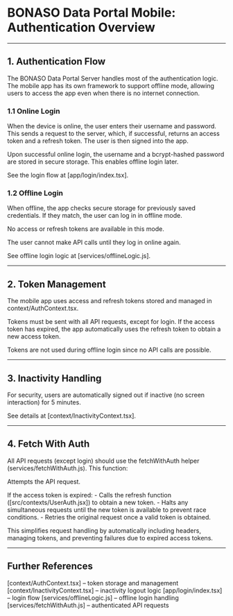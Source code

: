 # BONASO Data Portal Mobile: Authentication Overview

---

## 1. Authentication Flow

The BONASO Data Portal Server handles most of the authentication logic. The mobile app has its own framework to support offline mode, allowing users to access the app even when there is no internet connection.

### 1.1 Online Login

When the device is online, the user enters their username and password. This sends a request to the server, which, if successful, returns an access token and a refresh token. The user is then signed into the app.

Upon successful online login, the username and a bcrypt-hashed password are stored in secure storage. This enables offline login later.

See the login flow at [app/login/index.tsx].

### 1.2 Offline Login

When offline, the app checks secure storage for previously saved credentials. If they match, the user can log in in offline mode.

No access or refresh tokens are available in this mode.

The user cannot make API calls until they log in online again.

See offline login logic at [services/offlineLogic.js].

---

## 2. Token Management

The mobile app uses access and refresh tokens stored and managed in context/AuthContext.tsx.

Tokens must be sent with all API requests, except for login. If the access token has expired, the app automatically uses the refresh token to obtain a new access token.

Tokens are not used during offline login since no API calls are possible.

---

## 3. Inactivity Handling

For security, users are automatically signed out if inactive (no screen interaction) for 5 minutes.

See details at [context/InactivityContext.tsx].

---

## 4. Fetch With Auth

All API requests (except login) should use the fetchWithAuth helper (services/fetchWithAuth.js). This function:

Attempts the API request.

If the access token is expired:
    - Calls the refresh function ([src/contexts/UserAuth.jsx]) to obtain a new token.
    - Halts any simultaneous requests until the new token is available to prevent race conditions.
    - Retries the original request once a valid token is obtained.

This simplifies request handling by automatically including headers, managing tokens, and preventing failures due to expired access tokens.

---

## Further References
[context/AuthContext.tsx] – token storage and management
[context/InactivityContext.tsx] – inactivity logout logic
[app/login/index.tsx] – login flow
[services/offlineLogic.js] – offline login handling
[services/fetchWithAuth.js] – authenticated API requests